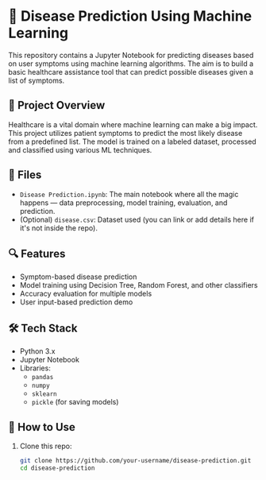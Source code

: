 # 🧠 Disease Prediction Using Machine Learning

This repository contains a Jupyter Notebook for predicting diseases based on user symptoms using machine learning algorithms. The aim is to build a basic healthcare assistance tool that can predict possible diseases given a list of symptoms.

## 🚀 Project Overview

Healthcare is a vital domain where machine learning can make a big impact. This project utilizes patient symptoms to predict the most likely disease from a predefined list. The model is trained on a labeled dataset, processed and classified using various ML techniques.

## 📂 Files

- `Disease Prediction.ipynb`: The main notebook where all the magic happens — data preprocessing, model training, evaluation, and prediction.
- (Optional) `disease.csv`: Dataset used (you can link or add details here if it's not inside the repo).

## 🔍 Features

- Symptom-based disease prediction
- Model training using Decision Tree, Random Forest, and other classifiers
- Accuracy evaluation for multiple models
- User input-based prediction demo

## 🛠️ Tech Stack

- Python 3.x
- Jupyter Notebook
- Libraries:
  - `pandas`
  - `numpy`
  - `sklearn`
  - `pickle` (for saving models)

## 🧪 How to Use

1. Clone this repo:
   ```bash
   git clone https://github.com/your-username/disease-prediction.git
   cd disease-prediction

